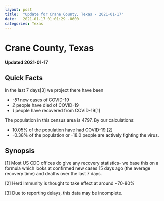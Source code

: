```yaml
---
layout: post
title:  "Update for Crane County, Texas - 2021-01-17"
date:   2021-01-17 01:01:29 -0600
categories: Texas
---
```


# Crane County, Texas
#### Updated 2021-01-17

## Quick Facts

In the last 7 days[3] we project there have been
- *-51* new cases of COVID-19
- *2* people have died of COVID-19
- *1* people have recovered from COVID-19[1]

The population in this census area is 4797. By our calculations:
- 10.05% of the population have had COVID-19.[2]
- -0.38% of the population or -18.0 people are actively fighting the virus.

## Synopsis




[1] Most US CDC offices do give any recovery statistics- we base this on a formula which looks at confirmed new cases
15 days ago (the average recovery time) and deaths over the last 7 days.

[2] Herd Immunity is thought to take effect at around ~70-80%

[3] Due to reporting delays, this data may be incomplete.
 
    